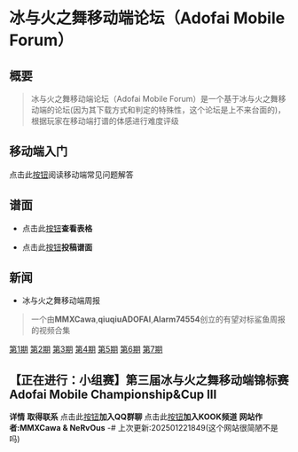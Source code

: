 # 冰与火之舞移动端论坛（Adofai Mobile Forum）
## 概要
> 冰与火之舞移动端论坛（Adofai Mobile Forum）是一个基于冰与火之舞移动端的论坛(因为其下载方式和判定的特殊性，这个论坛是上不来台面的)，根据玩家在移动端打谱的体感进行难度评级

## 移动端入门
点击此[按钮](https://mmxcawa.github.io/AMF/AdofaiMobileTutorial.html)阅读移动端常见问题解答

## 谱面
* 点击此[按钮](https://www.kdocs.cn/l/ckv2iLFVwq37)**查看表格**

* 点击此[按钮](https://f.wps.cn/ksform/w/write/X4Nauv9J)**投稿谱面**

## 新闻
* 冰与火之舞移动端周报
> 一个由**MMXCawa**,**qiuqiuADOFAI**,**Alarm74554**创立的有望对标鲨鱼周报的视频合集

[第1期](https://www.bilibili.com/video/BV1FUmpYxEuc) [第2期](https://www.bilibili.com/video/BV1wbBsYyEXs) [第3期](https://www.bilibili.com/video/BV1WhzdYqE9K) [第4期](https://www.bilibili.com/video/BV1fBqDYzEhV) [第5期](https://www.bilibili.com/video/BV1CykAYZEkE) [第6期](https://www.bilibili.com/video/BV1cNkvY1EQL) [第7期](https://www.bilibili.com/video/BV15AwNePEqz)
## 【正在进行：小组赛】第三届冰与火之舞移动端锦标赛 Adofai Mobile Championship&Cup III
**详情**
**取得联系**
点击此[按钮](https://qm.qq.com/q/38KLjFYFtS)**加入QQ群聊**
点击此[按钮](https://kook.vip/Y7tMeA)**加入KOOK频道**
**网站作者:MMXCawa & NeRvOus**
-# 上次更新:202501221849(这个网站很简陋不是吗)
